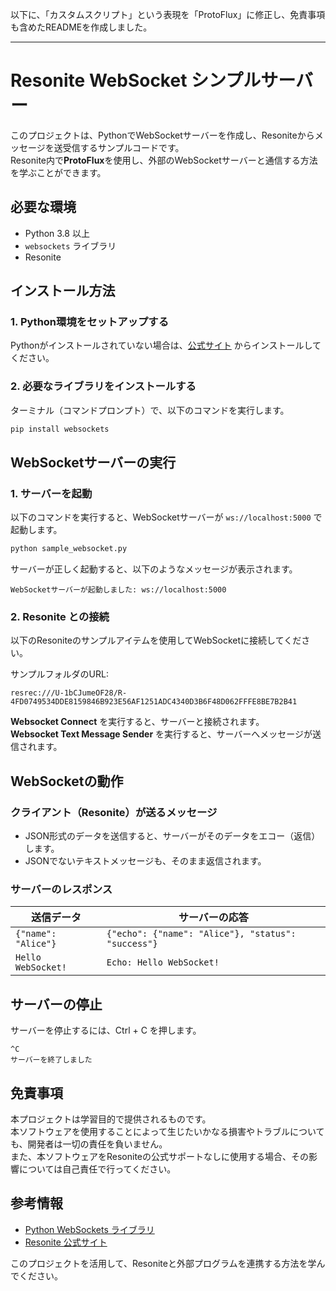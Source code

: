 以下に、「カスタムスクリプト」という表現を「ProtoFlux」に修正し、免責事項も含めたREADMEを作成しました。

---

# Resonite WebSocket シンプルサーバー

このプロジェクトは、PythonでWebSocketサーバーを作成し、Resoniteからメッセージを送受信するサンプルコードです。  
Resonite内で**ProtoFlux**を使用し、外部のWebSocketサーバーと通信する方法を学ぶことができます。

## 必要な環境
- Python 3.8 以上
- `websockets` ライブラリ
- Resonite

## インストール方法

### 1. Python環境をセットアップする
Pythonがインストールされていない場合は、[公式サイト](https://www.python.org/downloads/) からインストールしてください。

### 2. 必要なライブラリをインストールする
ターミナル（コマンドプロンプト）で、以下のコマンドを実行します。

```sh
pip install websockets
```

## WebSocketサーバーの実行

### 1. サーバーを起動
以下のコマンドを実行すると、WebSocketサーバーが `ws://localhost:5000` で起動します。

```sh
python sample_websocket.py
```

サーバーが正しく起動すると、以下のようなメッセージが表示されます。

```
WebSocketサーバーが起動しました: ws://localhost:5000
```

### 2. Resonite との接続
以下のResoniteのサンプルアイテムを使用してWebSocketに接続してください。

サンプルフォルダのURL:
```
resrec:///U-1bCJumeOF28/R-4FD0749534DDE8159846B923E56AF1251ADC4340D3B6F48D062FFFE8BE7B2B41
```

**Websocket Connect** を実行すると、サーバーと接続されます。  
**Websocket Text Message Sender** を実行すると、サーバーへメッセージが送信されます。

## WebSocketの動作

### クライアント（Resonite）が送るメッセージ
- JSON形式のデータを送信すると、サーバーがそのデータをエコー（返信）します。
- JSONでないテキストメッセージも、そのまま返信されます。

### サーバーのレスポンス
| 送信データ  | サーバーの応答 |
|------------|--------------|
| `{"name": "Alice"}` | `{"echo": {"name": "Alice"}, "status": "success"}` |
| `Hello WebSocket!` | `Echo: Hello WebSocket!` |

## サーバーの停止
サーバーを停止するには、Ctrl + C を押します。

```
^C
サーバーを終了しました
```

## 免責事項
本プロジェクトは学習目的で提供されるものです。  
本ソフトウェアを使用することによって生じたいかなる損害やトラブルについても、開発者は一切の責任を負いません。  
また、本ソフトウェアをResoniteの公式サポートなしに使用する場合、その影響については自己責任で行ってください。

## 参考情報
- [Python WebSockets ライブラリ](https://websockets.readthedocs.io/)
- [Resonite 公式サイト](https://resonite.com/)

このプロジェクトを活用して、Resoniteと外部プログラムを連携する方法を学んでください。